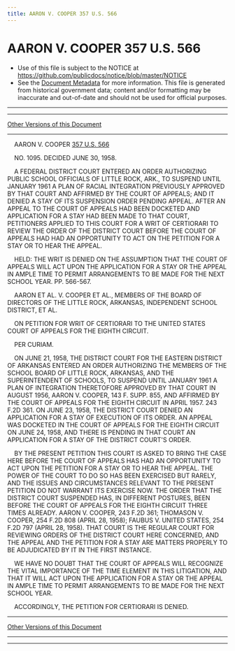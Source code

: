 ```yaml
---
title: AARON V. COOPER 357 U.S. 566
---
```


# AARON V. COOPER 357 U.S. 566

* Use of this file is subject to the NOTICE at https://github.com/publicdocs/notice/blob/master/NOTICE
* See the [Document Metadata](../../../index.md) for more information.
  This file is generated from historical government data; content and/or formatting may be inaccurate and out-of-date and should not be used for official purposes.

----------
----------

[Other Versions of this Document](https://publicdocs.github.io/go/links?ns=uslm-x&ref=%2Fus%2Fcourts%2Fscotus%2FusReporter%2F357%2F566)

----------

    AARON V. COOPER [357 U.S. 566][/us/courts/scotus/usReporter/357/566]

    NO. 1095.  DECIDED JUNE 30, 1958.

    A FEDERAL DISTRICT COURT ENTERED AN ORDER AUTHORIZING PUBLIC SCHOOL OFFICIALS OF LITTLE ROCK, ARK., TO SUSPEND UNTIL JANUARY 1961 A PLAN OF RACIAL INTEGRATION PREVIOUSLY APPROVED BY THAT COURT AND AFFIRMED BY THE COURT OF APPEALS; AND IT DENIED A STAY OF ITS SUSPENSION ORDER PENDING APPEAL.  AFTER AN APPEAL TO THE COURT OF APPEALS HAD BEEN DOCKETED AND APPLICATION FOR A STAY HAD BEEN MADE TO THAT COURT, PETITIONERS APPLIED TO THIS COURT FOR A WRIT OF CERTIORARI TO REVIEW THE ORDER OF THE DISTRICT COURT BEFORE THE COURT OF APPEALS HAD HAD AN OPPORTUNITY TO ACT ON THE PETITION FOR A STAY OR TO HEAR THE APPEAL.

    HELD:  THE WRIT IS DENIED ON THE ASSUMPTION THAT THE COURT OF APPEALS WILL ACT UPON THE APPLICATION FOR A STAY OR THE APPEAL IN AMPLE TIME TO PERMIT ARRANGEMENTS TO BE MADE FOR THE NEXT SCHOOL YEAR.  PP. 566-567.

    AARON ET AL. V. COOPER ET AL., MEMBERS OF THE BOARD OF DIRECTORS OF THE LITTLE ROCK, ARKANSAS, INDEPENDENT SCHOOL DISTRICT, ET AL.

    ON PETITION FOR WRIT OF CERTIORARI TO THE UNITED STATES COURT OF APPEALS FOR THE EIGHTH CIRCUIT.

    PER CURIAM.

    ON JUNE 21, 1958, THE DISTRICT COURT FOR THE EASTERN DISTRICT OF ARKANSAS ENTERED AN ORDER AUTHORIZING THE MEMBERS OF THE SCHOOL BOARD OF LITTLE ROCK, ARKANSAS, AND THE SUPERINTENDENT OF SCHOOLS, TO SUSPEND UNTIL JANUARY 1961 A PLAN OF INTEGRATION THERETOFORE APPROVED BY THAT COURT IN AUGUST 1956, AARON V. COOPER, 143 F. SUPP. 855, AND AFFIRMED BY THE COURT OF APPEALS FOR THE EIGHTH CIRCUIT IN APRIL 1957.  243 F.2D 361.  ON JUNE 23, 1958, THE DISTRICT COURT DENIED AN APPLICATION FOR A STAY OF EXECUTION OF ITS ORDER.  AN APPEAL WAS DOCKETED IN THE COURT OF APPEALS FOR THE EIGHTH CIRCUIT ON JUNE 24, 1958, AND THERE IS PENDING IN THAT COURT AN APPLICATION FOR A STAY OF THE DISTRICT COURT'S ORDER.

    BY THE PRESENT PETITION THIS COURT IS ASKED TO BRING THE CASE HERE BEFORE THE COURT OF APPEALS HAS HAD AN OPPORTUNITY TO ACT UPON THE PETITION FOR A STAY OR TO HEAR THE APPEAL.  THE POWER OF THE COURT TO DO SO HAS BEEN EXERCISED BUT RARELY, AND THE ISSUES AND CIRCUMSTANCES RELEVANT TO THE PRESENT PETITION DO NOT WARRANT ITS EXERCISE NOW.  THE ORDER THAT THE DISTRICT COURT SUSPENDED HAS, IN DIFFERENT POSTURES, BEEN BEFORE THE COURT OF APPEALS FOR THE EIGHTH CIRCUIT THREE TIMES ALREADY.  AARON V. COOPER, 243 F.2D 361; THOMASON V. COOPER, 254 F.2D 808 (APRIL 28, 1958); FAUBUS V. UNITED STATES, 254 F.2D 797 (APRIL 28, 1958).  THAT COURT IS THE REGULAR COURT FOR REVIEWING ORDERS OF THE DISTRICT COURT HERE CONCERNED, AND THE APPEAL AND THE PETITION FOR A STAY ARE MATTERS PROPERLY TO BE ADJUDICATED BY IT IN THE FIRST INSTANCE.

    WE HAVE NO DOUBT THAT THE COURT OF APPEALS WILL RECOGNIZE THE VITAL IMPORTANCE OF THE TIME ELEMENT IN THIS LITIGATION, AND THAT IT WILL ACT UPON THE APPLICATION FOR A STAY OR THE APPEAL IN AMPLE TIME TO PERMIT ARRANGEMENTS TO BE MADE FOR THE NEXT SCHOOL YEAR.

    ACCORDINGLY, THE PETITION FOR CERTIORARI IS DENIED.

----------

[Other Versions of this Document](https://publicdocs.github.io/go/links?ns=uslm-x&ref=%2Fus%2Fcourts%2Fscotus%2FusReporter%2F357%2F566)

----------
----------

[/us/courts/scotus/usReporter/357/566]: https://publicdocs.github.io/go/links?ns=uslm-x&ref=%2Fus%2Fcourts%2Fscotus%2FusReporter%2F357%2F566



